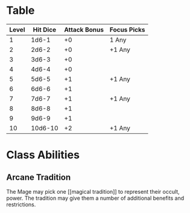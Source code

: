 # Table
|Level|Hit Dice|Attack Bonus|Focus Picks|
|---|---|---|---|
|1|1d6-1|+0|1 Any| 
|2|2d6-2|+0|+1 Any|
|3|3d6-3|+0||
|4|4d6-4|+0||
|5|5d6-5|+1|+1 Any|
|6|6d6-6|+1||
|7|7d6-7|+1|+1 Any|
|8|8d6-8|+1||
|9|9d6-9|+1||
|10|10d6-10|+2|+1 Any|
# Class Abilities

## Arcane Tradition
The Mage may pick one [[magical tradition]] to represent their occult, power. The tradition may give them a number of additional benefits and restrictions.